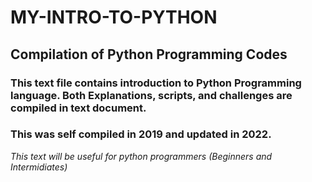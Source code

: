 # MY-INTRO-TO-PYTHON 
## Compilation of Python Programming Codes
### This text file contains introduction to Python Programming language. Both Explanations, scripts, and challenges are compiled in text document.
### This was self compiled in 2019 and updated in 2022.
*This text will be useful for python programmers (Beginners and Intermidiates)*
